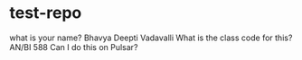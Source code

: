 # test-repo
what is your name?
  Bhavya Deepti Vadavalli
What is the class code for this?
  AN/BI 588
Can I do this on Pulsar?
